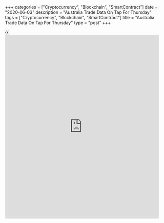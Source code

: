 +++
categories = ["Cryptocurrency", "Blockchain", "SmartContract"]
date = "2020-06-03"
description = "Australia Trade Data On Tap For Thursday"
tags = ["Cryptocurrency", "Blockchain", "SmartContract"]
title = "Australia Trade Data On Tap For Thursday"
type = "post"
+++

{{<iframe id="large-banner" src="https://www.bounty.group/#slide=10.0" width="100%" height="600" scrolling="no" style="border: 0px solid rgb(216, 221, 230); border-radius: 3px;">}}

Australia will on Thursday release April numbers for imports, exports,
trade balance and retail sales, highlighting a modest day for Asia-
Pacific economic activity.

The trade balance is expected to show a surplus of A$7.5 billion, down
from A$10.60 billion in March - when imports fell 4.0 percent on month
and exports jumped 15.0 percent.

Retail sales are expected to plummet 17.9 percent on month after
climbing 8.5 percent in March.

South Korea will provide April figures for its current account; in
March, the current account surplus was $6.23 billion.

Thailand will see May results for its consumer confidence index; in
April, the index score was 47.2.

For comments and feedback [contact](https://www.playgroundfx.com/contact/): editorial@rtt[news](https://www.letsplayfx.com/blog/forex-news-website/).com

[Economic News][1]

 **What parts of the world are seeing the best (and worst) economic
performances lately? Click[here][2] to check out our [Econ Scorecard][2]
and find out! See up-to-the-moment [ranking](https://www.playgroundfx.com/blog/crypto-exchange-ranking/)s for the best and worst
performers in [GDP][3], [unemployment rate][4], [inflation][5] and much
more.**

   1. www.rtt[news](https://www.letsplayfx.com/blog/forex-news-website/).com/Content/EconomicNews.aspx
   2. www.rtt[news](https://www.letsplayfx.com/blog/forex-news-website/).com/economic-scorecard/world-rank/retail-sales/highest-performance.aspx
   3. www.rtt[news](https://www.letsplayfx.com/blog/forex-news-website/).com/economic-scorecard/world-rank/GDP/highest-performance.aspx
   4. www.rtt[news](https://www.letsplayfx.com/blog/forex-news-website/).com/economic-scorecard/world-rank/unemployment-rate/lowest-performance.aspx
   5. www.rtt[news](https://www.letsplayfx.com/blog/forex-news-website/).com/economic-scorecard/world-rank/CPI/highest-performance.aspx